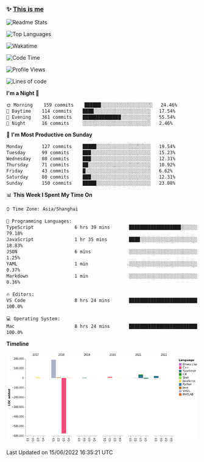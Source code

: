 <!--

**icyzeroice/icyzeroice** is a ✨ _special_ ✨ repository because its `README.md` (this file) appears on your GitHub profile.

Here are some ideas to get you started:

- 🔭 I’m currently working on ...
- 🌱 I’m currently learning ...
- 👯 I’m looking to collaborate on ...
- 🤔 I’m looking for help with ...
- 💬 Ask me about ...
- 📫 How to reach me: ...
- 😄 Pronouns: ...
- ⚡ Fun fact: ...

-->

### ✨ [This is me](https://shakugan.fandom.com/wiki/Serment)

![Readme Stats](https://github-readme-stats.vercel.app/api?username=icyzeroice)

![Top Languages](https://github-readme-stats.vercel.app/api/top-langs/?username=icyzeroice&exclude_repo=scutie2015-digimon&layout=compact&langs_count=5)

![Wakatime](https://github-readme-stats.vercel.app/api/wakatime?username=icyzeroice)

<!--START_SECTION:waka-->
![Code Time](http://img.shields.io/badge/Code%20Time-0%20secs-blue)

![Profile Views](http://img.shields.io/badge/Profile%20Views-0-blue)

![Lines of code](https://img.shields.io/badge/From%20Hello%20World%20I%27ve%20Written--294%20Thousand%20lines%20of%20code-blue)

**I'm a Night 🦉** 

```text
🌞 Morning    159 commits    ██████░░░░░░░░░░░░░░░░░░░   24.46% 
🌆 Daytime    114 commits    ████░░░░░░░░░░░░░░░░░░░░░   17.54% 
🌃 Evening    361 commits    ██████████████░░░░░░░░░░░   55.54% 
🌙 Night      16 commits     ░░░░░░░░░░░░░░░░░░░░░░░░░   2.46%

```
📅 **I'm Most Productive on Sunday** 

```text
Monday       127 commits    █████░░░░░░░░░░░░░░░░░░░░   19.54% 
Tuesday      99 commits     ███░░░░░░░░░░░░░░░░░░░░░░   15.23% 
Wednesday    80 commits     ███░░░░░░░░░░░░░░░░░░░░░░   12.31% 
Thursday     71 commits     ██░░░░░░░░░░░░░░░░░░░░░░░   10.92% 
Friday       43 commits     █░░░░░░░░░░░░░░░░░░░░░░░░   6.62% 
Saturday     80 commits     ███░░░░░░░░░░░░░░░░░░░░░░   12.31% 
Sunday       150 commits    █████░░░░░░░░░░░░░░░░░░░░   23.08%

```


📊 **This Week I Spent My Time On** 

```text
⌚︎ Time Zone: Asia/Shanghai

💬 Programming Languages: 
TypeScript               6 hrs 39 mins       ███████████████████░░░░░░   79.18% 
JavaScript               1 hr 35 mins        ████░░░░░░░░░░░░░░░░░░░░░   18.83% 
JSON                     6 mins              ░░░░░░░░░░░░░░░░░░░░░░░░░   1.25% 
YAML                     1 min               ░░░░░░░░░░░░░░░░░░░░░░░░░   0.37% 
Markdown                 1 min               ░░░░░░░░░░░░░░░░░░░░░░░░░   0.36%

🔥 Editors: 
VS Code                  8 hrs 24 mins       █████████████████████████   100.0%

💻 Operating System: 
Mac                      8 hrs 24 mins       █████████████████████████   100.0%

```

**Timeline**

![Chart not found](https://raw.githubusercontent.com/icyzeroice/icyzeroice/main/charts/bar_graph.png) 


 Last Updated on 15/06/2022 16:35:21 UTC
<!--END_SECTION:waka-->

<!--

### Related
- https://github.com/abhisheknaiidu/awesome-github-profile-readme
- https://github.com/coderjojo/creative-profile-readme
- https://github.com/elangosundar/awesome-README-templates
- https://github.com/durgeshsamariya/awesome-github-profile-readme-templates
- https://github.com/anmol098/waka-readme-stats

-->
